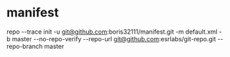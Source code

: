# manifest


repo --trace init  -u git@github.com:boris32111/manifest.git -m default.xml -b master --no-repo-verify --repo-url git@github.com:esrlabs/git-repo.git --repo-branch master
